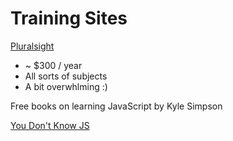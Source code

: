 
# Training Sites


[Pluralsight](http://www.pluralsight.com)

* ~ $300 / year
* All sorts of subjects
* A bit overwhlming :) 



Free books on learning JavaScript by Kyle Simpson

[You Don't Know JS](https://github.com/getify/You-Dont-Know-JS)
